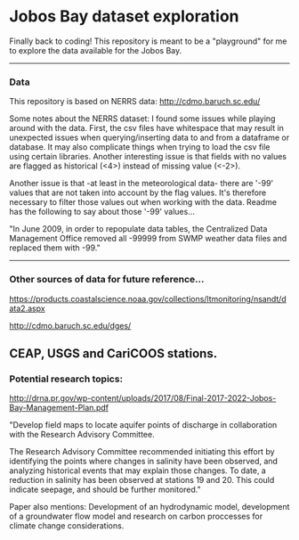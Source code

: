 # Jobos Bay dataset exploration
Finally back to coding!
This repository is meant to be a "playground" for me to explore the data available for the Jobos Bay.

---
### Data
This repository is based on NERRS data:
http://cdmo.baruch.sc.edu/

Some notes about the NERRS dataset:
I found some issues while playing around with the data.  First, the csv files have whitespace that may result in unexpected issues when querying/inserting data to and from a dataframe or database.  It may also complicate things when trying to load the csv file using certain libraries.  Another interesting issue is that fields with no values are flagged as historical (<4>) instead of missing value (<-2>).

Another issue is that -at least in the meteorological data- there are '-99' values that are not taken into account by the flag values.  It's therefore necessary to filter those values out when working with the data.  Readme has the following to say about those '-99' values...

"In June 2009, in order to repopulate data tables, the Centralized Data Management Office removed all -99999 from SWMP weather data files and replaced them with -99."

---

### Other sources of data for future reference...

https://products.coastalscience.noaa.gov/collections/ltmonitoring/nsandt/data2.aspx

http://cdmo.baruch.sc.edu/dges/

CEAP, USGS and CariCOOS stations.
---
### Potential research topics:

http://drna.pr.gov/wp-content/uploads/2017/08/Final-2017-2022-Jobos-Bay-Management-Plan.pdf

"Develop  field  maps  to  locate  aquifer  points  of  discharge  in  collaboration  with the Research Advisory Committee. 

The Research Advisory Committee recommended initiating this effort by identifying the points  where  changes  in  salinity  have  been  observed,  and  analyzing  historical events that may explain those changes. To date, a reduction in salinity has been observed at  stations 19 and 20. This could indicate seepage, and should be further monitored."

Paper also mentions: Development of an hydrodynamic model, development of a groundwater flow model and research on carbon proccesses for climate change considerations.